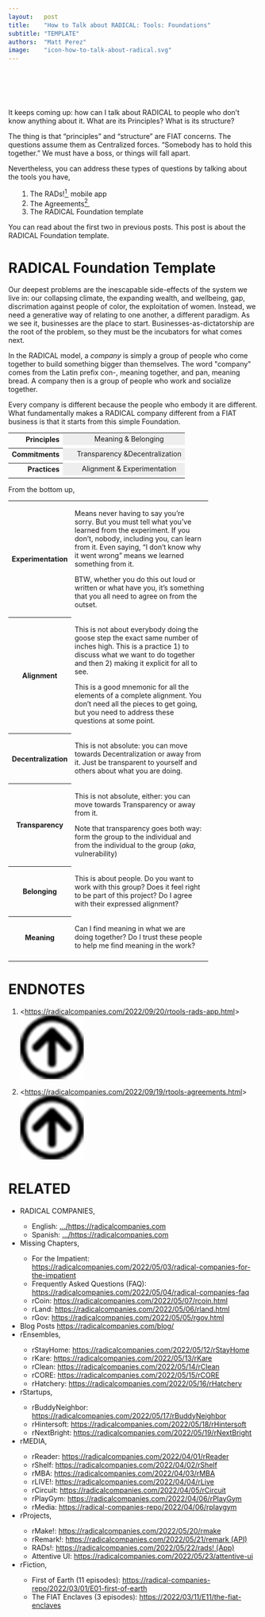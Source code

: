 ```yaml
---
layout:   post
title:    "How to Talk about RADICAL: Tools: Foundations"
subtitle: "TEMPLATE"
authors:  "Matt Perez"
image:    "icon-how-to-talk-about-radical.svg"
---
```


<div style="display:none;">
 <p>It keeps coming up: how can I talk about <span class="_paradigm">RADICAL</span> to people who don’t know anything about it. What are its Principles? What is its structure?</p>
</div>

<h1>&nbsp;</h1>
 <p>It keeps coming up: how can I talk about <span class="_paradigm">RADICAL</span> to people who don’t know anything about it. What are its Principles? What is its structure?</p>
 <p>The thing is that &ldquo;principles&rdquo; and &ldquo;structure&rdquo; are <span class="_paradigm">FIAT</span> concerns. The questions assume them as Centralized forces. &ldquo;Somebody has to hold this together.&rdquo; We must have a boss, or things will fall apart.</p>
 <p>Nevertheless, you can address these types of questions by talking about the tools you have,</p>
 <ol style="margin-left:20px; ">
  <li>The RADs!<a href="#en01"><sup id="bm01">1&nbsp;</sup></a> mobile app</li>
  <li>The Agreements<a href="#en02"><sup id="bm03">2&nbsp;</sup></a></li>
  <li>The <span class="_paradigm">RADICAL</span> Foundation template</li>
 </ol>
 <p>You can read about the first two in previous posts. This post is about the <span class="_paradigm">RADICAL</span> Foundation template.</p>

<h1><span class="_paradigm">RADICAL</span> Foundation Template</h1>
 <p>Our deepest problems are the inescapable side-effects of the system we live in: our collapsing climate, the expanding wealth, and wellbeing, gap, discrimation against people of color, the exploitation of women. Instead, we need a generative way of relating to one another, a different paradigm. As we see it, businesses are the place to start. Businesses-as-dictatorship are the root of the problem, so they must be the incubators for what comes next.</p>
 <p>In the <span class="_paradigm">RADICAL</span> model, a <em>company</em> is simply a group of people who come together to build something bigger than themselves. The word "company" comes from the Latin prefix con-, meaning together, and pan, meaning bread. A company then is a group of people who work and socialize together.</p>
 <p>Every company is different because the people who embody it are different. What fundamentally makes a <span class="_paradigm">RADICAL</span> company different from a <span class="_paradigm">FIAT</span> business is that it starts from this simple Foundation.</p>
 <table align="center">
  <tr>
   <th valign="middle" style="text-align:right; font-weight:bold; ">Principles</th>
   <td style="text-align:center; padding-left:2em; background-color:#EEEEEE; ">Meaning & Belonging</td>
  </tr>
  <tr>
   <td class="_spacer"></td>
  </tr>
  <tr>
   <th valign="middle" style="text-align:right; font-weight:bold; ">Commitments</th>
   <td style="text-align:center; padding-left:2em; background-color:#EEEEEE; ">Transparency &Decentralization</td>
  </tr>
  <tr>
   <td class="_spacer"></td>
  </tr>
  <tr>
   <th valign="middle" style="text-align:right; font-weight:bold; ">Practices</th>
   <td style="text-align:center; padding-left:2em; background-color:#EEEEEE; ">Alignment & Experimentation</td>
  </tr>
  <tr>
   <td class="_spacer"></td>
  </tr>
 </table>
 <p>From the bottom up,</p>
 <table align="center" style="width:80%; ">
  <tr>
   <th>Experimentation</th>
   <td>
    <p>Means never having to say you’re sorry. But you must tell what you’ve learned from the experiment. If you don’t, nobody, including you, can learn from it. Even saying, &ldquo;I don’t know why it went wrong&rdquo; means we learned something from it.</p>
    <p>BTW, whether you do this out loud or written or what have you, it’s something that you all need to agree on from the outset.</p>
   </td>
  </tr>
  <tr>
   <th>Alignment</th>
   <td>
    <p>This is not about everybody doing the goose step the exact same number of inches high. This is a practice 1) to discuss what we want to do together and then 2) making it explicit for all to see.</p>
    <p>This is a good mnemonic for all the elements of a complete alignment. You don’t need all the pieces to get going, but you need to address these questions at some point.</p>
   </td>
  </tr>
  <tr>
   <th>
    <p>Decentralization</p>
   </th>
   <td>
    <p>This is not absolute: you can move towards Decentralization or away from it. Just be transparent to yourself and others about what you are doing.</p>
   </td>
  </tr>
  <tr>
   <th>
    <p>Transparency</p>
   </th>
   <td>
    <p>This is not absolute, either: you can move towards Transparency or away from it.</p>
    <p>Note that transparency goes both way: form the group to the individual and from the individual to the group (<em>aka</em>, vulnerability)</p>
   </td>
  </tr>
  <tr>
   <th>
    <p>Belonging</p>
   </th>
   <td>
     <p>This is about people. Do you want to work with this group? Does it feel right to be part of this project? Do I agree with their expressed alignment?</p>
   </td>
  </tr>
  <tr>
   <th>
    <p>Meaning</p>
   </th>
   <td>
    <p>Can I find meaning in what we are doing together? Do I trust these people to help me find meaning in the work?</p>
   </td>
  </tr>
  <tr>
   <td class="_spacer"></td>
  </tr>
 </table>

<h1 class="_section">ENDNOTES</h1>
 <ol>
  <li id="en01">
   <p class="_list-item">
    <<a href="https://radicalcompanies.com/2022/09/20/rtools-rads-app.html">https://radicalcompanies.com/2022/09/20/rtools-rads-app.html</a>>
    <a class="_uparrow" href="#bm01"><img src="/assets/img/arrow-up-icon.png"></a>
   </p>
  </li>
  <li id="en02">
   <p class="_list-item">
    <<a href="https://radicalcompanies.com/2022/09/19/rtools-agreements.html">https://radicalcompanies.com/2022/09/19/rtools-agreements.html</a>>
    <a class="_uparrow" href="#bm02"><img src="/assets/img/arrow-up-icon.png"></a>
   </p>
  </li>
 </ol>

<h1 class="_section">RELATED</h1>
 <ul>
  <li>RADICAL COMPANIES,</li>
   <ul>
    <li><a>English</a>: <a href="https://radicalcompanies.com" target="_blank">&hellip;/https://radicalcompanies.com</a></li>
    <li><a>Spanish</a>: <a href="https://radicalcompanies.com" target="_blank">&hellip;/https://radicalcompanies.com</a></li>
   </ul>
  <li>Missing Chapters,</li>
   <ul>
    <li>For the Impatient: <a href="https://radicalcompanies.com/2022/05/03/radical-companies-for-the-impatient" target="_blank">https://radicalcompanies.com/2022/05/03/radical-companies-for-the-impatient</a></li>
    <li>Frequently Asked Questions (FAQ): <a href="https://radicalcompanies.com/2022/05/04/radical-companies-faq" target="_blank">https://radicalcompanies.com/2022/05/04/radical-companies-faq</a></li>
    <li>rCoin: <a href="https://radicalcompanies.com/2022/05/07/rcoin.html" target="_blank">https://radicalcompanies.com/2022/05/07/rcoin.html</a></li>
    <li>rLand: <a href="https://radicalcompanies.com/2022/05/06/rland.html" target="_blank">https://radicalcompanies.com/2022/05/06/rland.html</a></li>
    <li>rGov: <a href="https://radicalcompanies.com/2022/05/05/rgov.html" target="_blank">https://radicalcompanies.com/2022/05/05/rgov.html</a></li>
   </ul>
   <li>Blog Posts <a href="https://radicalcompanies.com/blog/" target="_blank">https://radicalcompanies.com/blog/</a></li>
   <li>rEnsembles,</li>
    <ul>
     <li> rStayHome: <a href="https://radicalcompanies.com/2022/05/12/rStayHome" target="_blank">https://radicalcompanies.com/2022/05/12/rStayHome</a></li>
     <li>     rKare: <a href="https://radicalcompanies.com/2022/05/13/rKare" target="_blank">https://radicalcompanies.com/2022/05/13/rKare</a></li>
     <li>    rClean: <a href="https://radicalcompanies.com/2022/05/14/rClean" target="_blank">https://radicalcompanies.com/2022/05/14/rClean</a></li>
     <li>     rCORE: <a href="https://radicalcompanies.com/2022/05/15/rCORE" target="_blank">https://radicalcompanies.com/2022/05/15/rCORE</a></li>
     <li>rHatchery: <a href="https://radicalcompanies.com/2022/05/16/rHatchery" target="_blank">https://radicalcompanies.com/2022/05/16/rHatchery</a></li>
    </ul>
   <li>rStartups,</li>
    <ul>
     <li>rBuddyNeighbor: <a href="https://radicalcompanies.com/2022/05/17/rBuddyNeighbor" target="_blank">https://radicalcompanies.com/2022/05/17/rBuddyNeighbor</a></li>
     <li>   rHintersoft: <a href="https://radicalcompanies.com/2022/05/18/rHintersoft" target="_blank">https://radicalcompanies.com/2022/05/18/rHintersoft</a></li> 
     <li>   rNextBright: <a href="https://radicalcompanies.com/2022/05/19/rNextBright" target="_blank">https://radicalcompanies.com/2022/05/19/rNextBright</a></li>
    </ul>
   <li>rMEDIA,</li>
    <ul>
     <li> rReader: <a href="https://radicalcompanies.com/2022/04/01/rReader" target="_blank">https://radicalcompanies.com/2022/04/01/rReader</a></li>
     <li>  rShelf: <a href="https://radicalcompanies.com/2022/04/02/rShelf" target="_blank">https://radicalcompanies.com/2022/04/02/rShelf</a></li>
     <li>    rMBA: <a href="https://radicalcompanies.com/2022/04/03/rMBA" target="_blank">https://radicalcompanies.com/2022/04/03/rMBA</a></li>
     <li>  rLIVE!: <a href="https://radicalcompanies.com/2022/04/04/rLive" target="_blank">https://radicalcompanies.com/2022/04/04/rLive</a></li>
     <li>rCircuit: <a href="https://radicalcompanies.com/2022/04/05/rCircuit" target="_blank">https://radicalcompanies.com/2022/04/05/rCircuit</a></li>
     <li>rPlayGym: <a href="https://radicalcompanies.com/2022/04/06/rPlayGym" target="_blank">https://radicalcompanies.com/2022/04/06/rPlayGym</a></li>
     <li>  rMedia: <a href="https://radical-companies-repo/2022/04/06/rplaygym" target="_blank">https://radical-companies-repo/2022/04/06/rplaygym</a></li>
    </ul>
   <li>rProjects,</li>
    <ul>
     <li>      rMake!: <a href="https://radicalcompanies.com/2022/05/20/rmake" target="_blank">https://radicalcompanies.com/2022/05/20/rmake</a></li>
     <li>    rRemark!: <a href="https://radicalcompanies.com/2022/05/21/remark" target="_blank">https://radicalcompanies.com/2022/05/21/remark (API)</a></li>
     <li>       RADs!: <a href="https://radicalcompanies.com/2022/05/22/rads!" target="_blank">https://radicalcompanies.com/2022/05/22/rads! (App)</a></li>
     <li>Attentive UI: <a href="https://radicalcompanies.com/2022/05/23/attentive-ui" target="_blank">https://radicalcompanies.com/2022/05/23/attentive-ui</a></li>
    </ul>
   <li>rFiction,</li>
    <ul>
     <li>  First of Earth (11 episodes): <a href="https://radical-companies-repo/2022/03/01/E01-first-of-earth" target="_blank">https://radical-companies-repo/2022/03/01/E01-first-of-earth</a></li>
     <li>The FIAT Enclaves (3 episodes): <a href="https://2022/03/11/E11/the-fiat-enclaves" target="_blank">https://2022/03/11/E11/the-fiat-enclaves</a></li>
    </ul>
